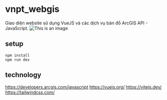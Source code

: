 # vnpt_webgis

Giao diện website sử dụng VueJS và các dịch vụ bản đồ ArcGIS API - JavaScript.
![This is an image](https://myoctocat.com/assets/images/base-octocat.svg)

## setup
```
npm install
npm run dev
```
## technology
https://developers.arcgis.com/javascript
https://vuejs.org/
https://vitejs.dev/
https://tailwindcss.com/

